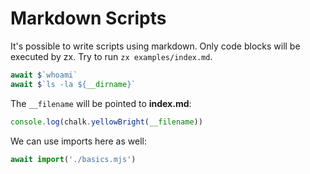 # Markdown Scripts

It's possible to write scripts using markdown. Only code blocks will be executed
by zx. Try to run `zx examples/index.md`.

```js
await $`whoami`
await $`ls -la ${__dirname}`
```

The `__filename` will be pointed to **index.md**:

```js
console.log(chalk.yellowBright(__filename))
```

We can use imports here as well:

```js
await import('./basics.mjs')
```